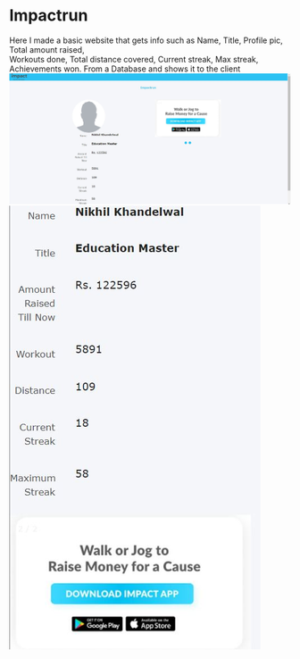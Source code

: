 # Impactrun
Here I made a basic website that gets info such as 
Name, 
Title, 
Profile pic, 
Total amount raised,  
Workouts done, 
Total distance covered, 
Current streak, 
Max streak,
Achievements won. 
From a Database and shows it to the client
![](images/result_pc.JPG)
![](images/result_mob.JPG)
